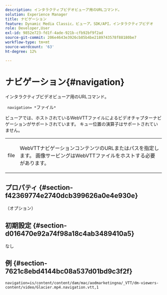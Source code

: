 ```yaml
---
description: インタラクティブビデオビューア用のURLコマンド。
solution: Experience Manager
title: ナビゲーション
feature: Dynamic Media Classic，ビューア，SDK/API，インタラクティブビデオ
role: Developer,User
exl-id: 9852e723-fd1f-4ade-921b-cfb92bf9f2ad
source-git-commit: 206e4643e3926cb85b4be2189743578f88180be7
workflow-type: tm+mt
source-wordcount: '63'
ht-degree: 12%

---
```


# ナビゲーション{#navigation}

インタラクティブビデオビューア用のURLコマンド。

` navigation= *`ファイル`*`

ビューアでは、ホストされているWebVTTファイルによるビデオチャプターナビゲーションがサポートされています。 キュー位置の演算子はサポートされていません。

<table id="table_C616483932C2482CA9794DDD7313FD7C"> 
 <tbody> 
  <tr> 
   <td colname="col1"> <p> <span class="codeph"> <span class="varname"> file</span> </span> </p> </td> 
   <td colname="col2"> <p> WebVTTナビゲーションコンテンツのURLまたはパスを指定します。 画像サービングはWebVTTファイルをホストする必要があります。 </p> </td> 
  </tr> 
 </tbody> 
</table>

## プロパティ {#section-f42369774e2740dcb399626a0e4e930e}

（オプション）

## 初期設定 {#section-d016470e92a74f98a18c4ab3489410a5}

なし

## 例 {#section-7621c8ebd4144bc08a537d01bd9c3f2f}

```
navigation=is/content/content/dam/mac/aodmarketingna/_VTT/dm-viewers-content/video/Glacier.mp4.navigation.vtt,1
```
